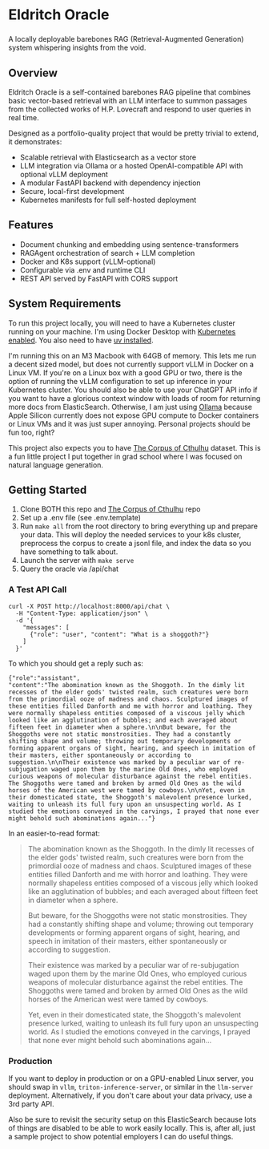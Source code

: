 # Eldritch Oracle

### 
A locally deployable barebones RAG (Retrieval-Augmented Generation) system whispering insights from the void.

## Overview

Eldritch Oracle is a self-contained barebones RAG pipeline that combines basic vector-based retrieval with an LLM interface to summon passages from the collected works of H.P. Lovecraft and respond to user queries in real time.

Designed as a portfolio-quality project that would be pretty trivial to extend, it demonstrates:

* Scalable retrieval with Elasticsearch as a vector store
* LLM integration via Ollama or a hosted OpenAI-compatible API with optional vLLM deployment
* A modular FastAPI backend with dependency injection
* Secure, local-first development
* Kubernetes manifests for full self-hosted deployment

## Features

* Document chunking and embedding using sentence-transformers
* RAGAgent orchestration of search + LLM completion
* Docker and K8s support (vLLM-optional)
* Configurable via .env and runtime CLI
* REST API served by FastAPI with CORS support

## System Requirements

To run this project locally, you will need to have a Kubernetes cluster running on your machine. I'm using Docker Desktop with [Kubernetes enabled](https://www.docker.com/blog/how-to-set-up-a-kubernetes-cluster-on-docker-desktop/). You also need to have [uv installed](https://docs.astral.sh/uv/getting-started/installation/#cargo). 

I'm running this on an M3 Macbook with 64GB of memory. This lets me run a decent sized model, but does not currently support vLLM in Docker on a Linux VM. If you're on a Linux box with a good GPU or two, there is the option of running the vLLM configuration to set up inference in your Kubernetes cluster. You should also be able to use your ChatGPT API info if you want to have a glorious context window with loads of room for returning more docs from ElasticSearch. Otherwise, I am just using [Ollama](https://ollama.com) because Apple Silicon currently does not expose GPU compute to Docker containers or Linux VMs and it was just super annoying. Personal projects should be fun too, right? 

This project also expects you to have [The Corpus of Cthulhu](https://github.com/jensawyer/corpus_of_cthulhu) dataset. This is a fun little project I put together in grad school where I was focused on natural language generation.

## Getting Started

1. Clone BOTH this repo and [The Corpus of Cthulhu](https://github.com/jensawyer/corpus_of_cthulhu) repo
2. Set up a .env file (see .env.template)
3. Run `make all` from the root directory to bring everything up and prepare your data. This will deploy the needed services to your k8s cluster, preprocess the corpus to create a jsonl file, and index the data so you have something to talk about.
4. Launch the server with `make serve`
5. Query the oracle via /api/chat


### A Test API Call
```aiignore
curl -X POST http://localhost:8000/api/chat \
  -H "Content-Type: application/json" \
  -d '{
    "messages": [
      {"role": "user", "content": "What is a shoggoth?"}
    ]
  }'
```
To which you should get a reply such as:
```aiignore
{"role":"assistant",
"content":"The abomination known as the Shoggoth. In the dimly lit recesses of the elder gods' twisted realm, such creatures were born from the primordial ooze of madness and chaos. Sculptured images of these entities filled Danforth and me with horror and loathing. They were normally shapeless entities composed of a viscous jelly which looked like an agglutination of bubbles; and each averaged about fifteen feet in diameter when a sphere.\n\nBut beware, for the Shoggoths were not static monstrosities. They had a constantly shifting shape and volume; throwing out temporary developments or forming apparent organs of sight, hearing, and speech in imitation of their masters, either spontaneously or according to suggestion.\n\nTheir existence was marked by a peculiar war of re-subjugation waged upon them by the marine Old Ones, who employed curious weapons of molecular disturbance against the rebel entities. The Shoggoths were tamed and broken by armed Old Ones as the wild horses of the American west were tamed by cowboys.\n\nYet, even in their domesticated state, the Shoggoth's malevolent presence lurked, waiting to unleash its full fury upon an unsuspecting world. As I studied the emotions conveyed in the carvings, I prayed that none ever might behold such abominations again..."}
```

In an easier-to-read format: 
>The abomination known as the Shoggoth. In the dimly lit recesses of the elder gods' twisted realm, such creatures were born from the primordial ooze of madness and chaos. Sculptured images of these entities filled Danforth and me with horror and loathing. They were normally shapeless entities composed of a viscous jelly which looked like an agglutination of bubbles; and each averaged about fifteen feet in diameter when a sphere.
>
>But beware, for the Shoggoths were not static monstrosities. They had a constantly shifting shape and volume; throwing out temporary developments or forming apparent organs of sight, hearing, and speech in imitation of their masters, either spontaneously or according to suggestion.
>
>Their existence was marked by a peculiar war of re-subjugation waged upon them by the marine Old Ones, who employed curious weapons of molecular disturbance against the rebel entities. The Shoggoths were tamed and broken by armed Old Ones as the wild horses of the American west were tamed by cowboys.
>
>Yet, even in their domesticated state, the Shoggoth's malevolent presence lurked, waiting to unleash its full fury upon an unsuspecting world. As I studied the emotions conveyed in the carvings, I prayed that none ever might behold such abominations again...


### Production

If you want to deploy in production or on a GPU-enabled Linux server, you should swap in `vllm`, `triton-inference-server`, 
or similar in the `llm-server` deployment. Alternatively, if you don't care about your data privacy, use a 3rd party API.

Also be sure to revisit the security setup on this ElasticSearch because lots of things are disabled to be able to work
easily locally. This is, after all, just a sample project to show potential employers I can do useful things.